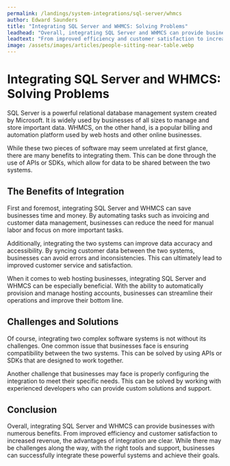 ```yaml
---
permalink: /landings/system-integrations/sql-server/whmcs
author: Edward Saunders
title: "Integrating SQL Server and WHMCS: Solving Problems"
leadhead: "Overall, integrating SQL Server and WHMCS can provide businesses with numerous benefits"
leadtext: "From improved efficiency and customer satisfaction to increased revenue, the advantages of integration are clear. While there may be challenges along the way, with the right tools and support, businesses can successfully integrate these powerful systems and achieve their goals."
image: /assets/images/articles/people-sitting-near-table.webp
---
```

<div class="arttext">    <h1>Integrating SQL Server and WHMCS: Solving Problems</h1>
    <p>SQL Server is a powerful relational database management system created by Microsoft. It is widely used by businesses of all sizes to manage and store important data. WHMCS, on the other hand, is a popular billing and automation platform used by web hosts and other online businesses.</p>
    <p>While these two pieces of software may seem unrelated at first glance, there are many benefits to integrating them. This can be done through the use of APIs or SDKs, which allow for data to be shared between the two systems.</p>
    <h2>The Benefits of Integration</h2>
    <p>First and foremost, integrating SQL Server and WHMCS can save businesses time and money. By automating tasks such as invoicing and customer data management, businesses can reduce the need for manual labor and focus on more important tasks.</p>
    <p>Additionally, integrating the two systems can improve data accuracy and accessibility. By syncing customer data between the two systems, businesses can avoid errors and inconsistencies. This can ultimately lead to improved customer service and satisfaction.</p>
    <p>When it comes to web hosting businesses, integrating SQL Server and WHMCS can be especially beneficial. With the ability to automatically provision and manage hosting accounts, businesses can streamline their operations and improve their bottom line.</p>
    <h2>Challenges and Solutions</h2>
    <p>Of course, integrating two complex software systems is not without its challenges. One common issue that businesses face is ensuring compatibility between the two systems. This can be solved by using APIs or SDKs that are designed to work together.</p>
    <p>Another challenge that businesses may face is properly configuring the integration to meet their specific needs. This can be solved by working with experienced developers who can provide custom solutions and support.</p>
    <h2>Conclusion</h2>
    <p>Overall, integrating SQL Server and WHMCS can provide businesses with numerous benefits. From improved efficiency and customer satisfaction to increased revenue, the advantages of integration are clear. While there may be challenges along the way, with the right tools and support, businesses can successfully integrate these powerful systems and achieve their goals.</p>
</div>